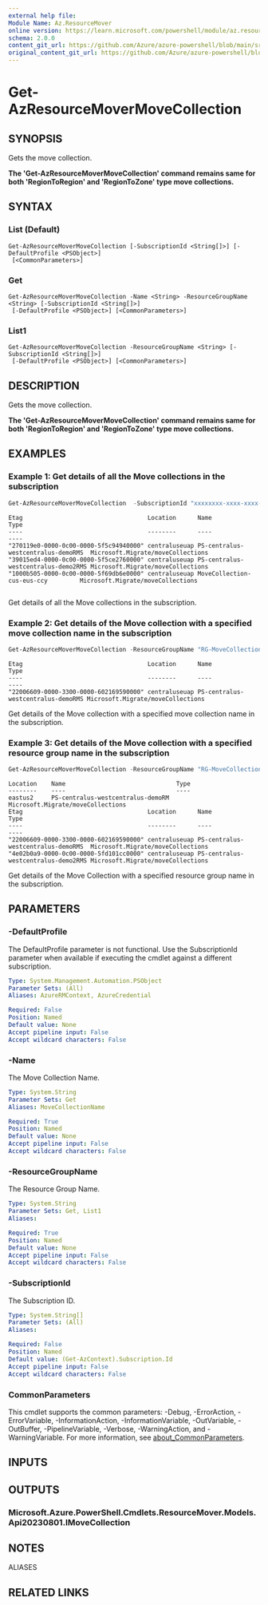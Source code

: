 ```yaml
---
external help file: 
Module Name: Az.ResourceMover
online version: https://learn.microsoft.com/powershell/module/az.resourcemover/get-azresourcemovermovecollection
schema: 2.0.0
content_git_url: https://github.com/Azure/azure-powershell/blob/main/src/ResourceMover/ResourceMover/help/Get-AzResourceMoverMoveCollection.md
original_content_git_url: https://github.com/Azure/azure-powershell/blob/main/src/ResourceMover/ResourceMover/help/Get-AzResourceMoverMoveCollection.md
---
```


# Get-AzResourceMoverMoveCollection

## SYNOPSIS
Gets the move collection.

**The 'Get-AzResourceMoverMoveCollection' command remains same for both 'RegionToRegion' and 'RegionToZone' type move collections.**

## SYNTAX

### List (Default)
```
Get-AzResourceMoverMoveCollection [-SubscriptionId <String[]>] [-DefaultProfile <PSObject>]
 [<CommonParameters>]
```

### Get
```
Get-AzResourceMoverMoveCollection -Name <String> -ResourceGroupName <String> [-SubscriptionId <String[]>]
 [-DefaultProfile <PSObject>] [<CommonParameters>]
```

### List1
```
Get-AzResourceMoverMoveCollection -ResourceGroupName <String> [-SubscriptionId <String[]>]
 [-DefaultProfile <PSObject>] [<CommonParameters>]
```

## DESCRIPTION
Gets the move collection.

**The 'Get-AzResourceMoverMoveCollection' command remains same for both 'RegionToRegion' and 'RegionToZone' type move collections.**

## EXAMPLES

### Example 1:  Get details of all the Move collections in the subscription
```powershell
Get-AzResourceMoverMoveCollection  -SubscriptionId "xxxxxxxx-xxxx-xxxx-xxxx-xxxxxxxxxxxx"
```

```output
Etag                                   Location      Name                                Type                             
----                                   --------      ----                                ----                             
"270119e0-0000-0c00-0000-5f5c94940000" centraluseuap PS-centralus-westcentralus-demoRMS  Microsoft.Migrate/moveCollections
"39015ed4-0000-0c00-0000-5f5ce2760000" centraluseuap PS-centralus-westcentralus-demo2RMS Microsoft.Migrate/moveCollections
"1000b505-0000-0c00-0000-5f69db6e0000" centraluseuap MoveCollection-cus-eus-ccy         Microsoft.Migrate/moveCollections


```

Get details of all the Move collections in the subscription.

### Example 2: Get details of the Move collection with a specified move collection name in the subscription
```powershell
Get-AzResourceMoverMoveCollection -ResourceGroupName "RG-MoveCollection-demoRMS" -Name "PS-centralus-westcentralus-demoRMS"
```

```output
Etag                                   Location      Name                               Type                             
----                                   --------      ----                               ----                             
"22006609-0000-3300-0000-602169590000" centraluseuap PS-centralus-westcentralus-demoRMS Microsoft.Migrate/moveCollections

```

Get details of the Move collection with a specified move collection name in the subscription.

### Example 3: Get details of the Move collection with a specified resource group name in the subscription
```powershell
Get-AzResourceMoverMoveCollection -ResourceGroupName "RG-MoveCollection-demoRMS" 
```

```output
Location    Name                               Type
--------    ----                               ----
eastus2     PS-centralus-westcentralus-demoRM  Microsoft.Migrate/moveCollections
Etag                                   Location      Name                                Type                             
----                                   --------      ----                                ----                             
"22006609-0000-3300-0000-602169590000" centraluseuap PS-centralus-westcentralus-demoRMS  Microsoft.Migrate/moveCollections
"4e02b0a9-0000-0c00-0000-5fd101cc0000" centraluseuap PS-centralus-westcentralus-demo2RMS Microsoft.Migrate/moveCollections

```

Get details of the Move Collection with a specified resource group name in the subscription.

## PARAMETERS

### -DefaultProfile
The DefaultProfile parameter is not functional.
Use the SubscriptionId parameter when available if executing the cmdlet against a different subscription.

```yaml
Type: System.Management.Automation.PSObject
Parameter Sets: (All)
Aliases: AzureRMContext, AzureCredential

Required: False
Position: Named
Default value: None
Accept pipeline input: False
Accept wildcard characters: False
```

### -Name
The Move Collection Name.

```yaml
Type: System.String
Parameter Sets: Get
Aliases: MoveCollectionName

Required: True
Position: Named
Default value: None
Accept pipeline input: False
Accept wildcard characters: False
```

### -ResourceGroupName
The Resource Group Name.

```yaml
Type: System.String
Parameter Sets: Get, List1
Aliases:

Required: True
Position: Named
Default value: None
Accept pipeline input: False
Accept wildcard characters: False
```

### -SubscriptionId
The Subscription ID.

```yaml
Type: System.String[]
Parameter Sets: (All)
Aliases:

Required: False
Position: Named
Default value: (Get-AzContext).Subscription.Id
Accept pipeline input: False
Accept wildcard characters: False
```

### CommonParameters
This cmdlet supports the common parameters: -Debug, -ErrorAction, -ErrorVariable, -InformationAction, -InformationVariable, -OutVariable, -OutBuffer, -PipelineVariable, -Verbose, -WarningAction, and -WarningVariable. For more information, see [about_CommonParameters](http://go.microsoft.com/fwlink/?LinkID=113216).

## INPUTS

## OUTPUTS

### Microsoft.Azure.PowerShell.Cmdlets.ResourceMover.Models.Api20230801.IMoveCollection

## NOTES

ALIASES

## RELATED LINKS

